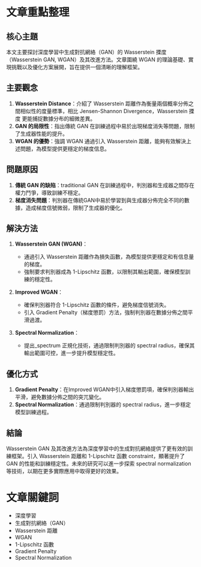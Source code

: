 # 文章重點整理

## 核心主題
本文主要探討深度學習中生成對抗網絡（GAN）的 Wasserstein 搮度 （Wasserstein GAN, WGAN）及其改進方法。文章圍繞 WGAN 的理論基礎、實現挑戰以及優化方案展開，旨在提供一個清晰的理解框架。

## 主要觀念
1. **Wasserstein Distance**：介紹了 Wasserstein 距離作為衡量兩個概率分佈之間相似性的度量標準，相比 Jensen-Shannon Divergence，Wasserstein 搮度 更能捕捉數據分布的細微差異。
2. **GAN 的局限性**：指出傳統 GAN 在訓練過程中易於出現梯度消失等問題，限制了生成器性能的提升。
3. **WGAN 的優勢**：強調 WGAN 通過引入 Wasserstein 距離，能夠有效解決上述問題，為模型提供更穩定的梯度信息。

## 問題原因
1. **傳統 GAN 的缺陷**：traditional GAN 在訓練過程中，判別器和生成器之間存在權力鬥爭，導致訓練不穩定。
2. **梯度消失問題**：判別器在傳統GAN中易於學習到與生成器分佈完全不同的數據，造成梯度信號微弱，限制了生成器的優化。

## 解決方法
1. **Wasserstein GAN (WGAN)**：
   - 通過引入 Wasserstein 距離作為損失函數，為模型提供更穩定和有信息量的梯度。
   - 強制要求判別器成為 1-Lipschitz 函數，以限制其輸出範圍，確保模型訓練的穩定性。

2. **Improved WGAN**：
   - 確保判別器符合 1-Lipschitz 函數的條件，避免梯度信號消失。
   - 引入 Gradient Penalty（梯度懲罰）方法，強制判別器在數據分佈之間平滑過渡。

3. **Spectral Normalization**：
   - 提出_spectrum 正規化技術，通過限制判別器的 spectral radius，確保其輸出範圍可控，進一步提升模型穩定性。

## 優化方式
1. **Gradient Penalty**：在Improved WGAN中引入梯度懲罰項，確保判別器輸出平滑，避免數據分佈之間的突兀變化。
2. **Spectral Normalization**：通過限制判別器的 spectral radius，進一步穩定模型訓練過程。

## 結論
Wasserstein GAN 及其改進方法為深度學習中的生成對抗網絡提供了更有效的訓練框架。引入 Wasserstein 距離和 1-Lipschitz 函數 constraint，顯著提升了 GAN 的性能和訓練穩定性。未來的研究可以進一步探索 spectral normalization 等技術，以期在更多實際應用中取得更好的效果。

# 文章關鍵詞
- 深度學習
- 生成對抗網絡（GAN）
- Wasserstein 距離
- WGAN
- 1-Lipschitz 函數
- Gradient Penalty
- Spectral Normalization